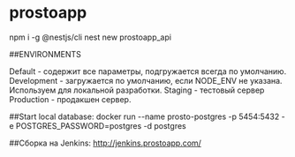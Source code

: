 # prostoapp

npm i -g @nestjs/cli
nest new prostoapp_api

##ENVIRONMENTS

Default - содержит все параметры, подгружается всегда по умолчанию.
Development - загружается по умолчанию, если NODE_ENV не указана. Используем для локальной разработки.
Staging - тестовый сервер
Production - продакшен сервер.

##Start local database:
docker run --name prosto-postgres -p 5454:5432 -e POSTGRES_PASSWORD=postgres -d postgres

##Сборка на Jenkins:
http://jenkins.prostoapp.com/
